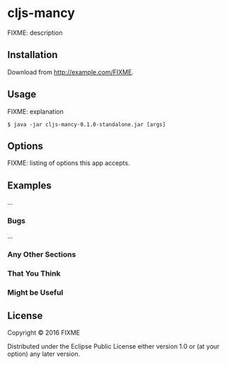 # cljs-mancy

FIXME: description

## Installation

Download from http://example.com/FIXME.

## Usage

FIXME: explanation

    $ java -jar cljs-mancy-0.1.0-standalone.jar [args]

## Options

FIXME: listing of options this app accepts.

## Examples

...

### Bugs

...

### Any Other Sections
### That You Think
### Might be Useful

## License

Copyright © 2016 FIXME

Distributed under the Eclipse Public License either version 1.0 or (at
your option) any later version.
